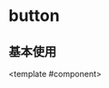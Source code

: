 # button

## 基本使用

<ComponentCard :code="'```ts \n'+data">

<template #component>
<kn-button />
</template>
</ComponentCard>

<script setup>
import data from '../../../../src/views/button/index.vue?raw'
</script>
